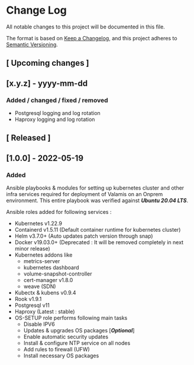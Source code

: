 # Change Log
All notable changes to this project will be documented in this file.

The format is based on [Keep a Changelog](https://keepachangelog.com/en/1.0.0/),
and this project adheres to [Semantic Versioning](https://semver.org/spec/v2.0.0.html).

## [ Upcoming changes ]
## [x.y.z] - yyyy-mm-dd
### Added / changed / fixed / removed
- Postgresql logging and log rotation
- Haproxy logging and log rotation
## [ Released ]
## [1.0.0] - 2022-05-19
### Added
Ansible playbooks & modules for setting up kubernetes cluster and other infra services required for deployment of Valamis on an Onprem environment. This entire playbook was verified against _**Ubuntu 20.04 LTS**_.

Ansible roles added for following services :
- Kubernetes v1.22.9
- Containerd v1.5.11 (Default container runtime for kubernetes cluster)
- Helm v3.7.0+ (Auto updates patch version through snap)
- Docker v19.03.0+ (Deprecated : It will be removed completely in next minor release)
- Kubernetes addons like
    - metrics-server
    - kubernetes dashboard
    - volume-snapshot-controller
    - cert-manager v1.8.0
    - weave (SDN)
- Kubectx & kubens v0.9.4
- Rook v1.9.1
- Postgresql v11
- Haproxy (Latest : stable)
- OS-SETUP role performs following main tasks
  - Disable IPV6
  - Updates & upgrades OS packages [_**Optional**_]
  - Enable automatic security updates
  - Install & configure NTP service on all nodes
  - Add rules to firewall (UFW)
  - Install necessary OS packages
